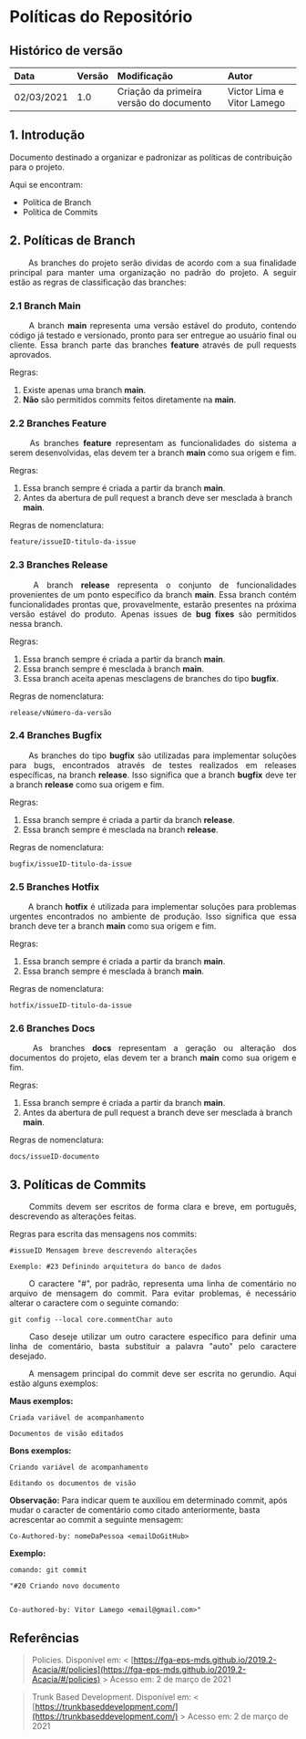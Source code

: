 # Políticas do Repositório
## Histórico de versão

| Data | Versão | Modificação | Autor |
| :- | :- | :- | :- |
| 02/03/2021 | 1.0 | Criação da primeira versão do documento | Victor Lima e Vitor Lamego |

## 1. Introdução

Documento destinado a organizar e padronizar as políticas de contribuição para o projeto.

Aqui se encontram:

- Política de Branch
- Política de Commits


## 2. Políticas de Branch

<p align = "justify"> &emsp;&emsp; As branches do projeto serão dividas de acordo com a sua finalidade principal para manter uma organização no padrão do projeto. A seguir estão as regras de classificação das branches: </p>


### 2.1 Branch Main

<p align = "justify"> &emsp;&emsp; A branch <b>main</b> representa uma versão estável do produto, contendo código já testado e versionado, pronto para ser entregue ao usuário final ou cliente. Essa branch parte das branches <b>feature</b> através de pull requests aprovados. </p>

Regras:

1. Existe apenas uma branch **main**.
2. **Não** são permitidos commits feitos diretamente na **main**.


### 2.2 Branches Feature

<p align = "justify"> &emsp;&emsp; As branches <b>feature</b> representam as funcionalidades do sistema a serem desenvolvidas, elas devem ter a branch <b>main</b> como sua origem e fim. </p>

Regras:

1. Essa branch sempre é criada a partir da branch **main**.
2. Antes da abertura de pull request a branch deve ser mesclada à branch **main**.

Regras de nomenclatura:

`feature/issueID-titulo-da-issue`


### 2.3 Branches Release
<p align = "justify"> &emsp;&emsp; A branch <b>release</b> representa o conjunto de funcionalidades provenientes de um ponto específico da branch <b>main</b>. Essa branch contém funcionalidades prontas que, provavelmente, estarão presentes na próxima versão estável do produto. Apenas issues de <b>bug fixes</b> são permitidos nessa branch. </p>

Regras:

1. Essa branch sempre é criada a partir da branch **main**.
2. Essa branch sempre é mesclada à branch **main**.
3. Essa branch aceita apenas mesclagens de branches do tipo **bugfix**.

Regras de nomenclatura:

`release/vNúmero-da-versão`


### 2.4 Branches Bugfix

<p align = "justify"> &emsp;&emsp; As branches do tipo <b>bugfix</b> são utilizadas para implementar soluções para bugs, encontrados através de testes realizados em releases específicas, na branch <b>release</b>. Isso significa que a branch <b>bugfix</b> deve ter a branch <b>release</b> como sua origem e fim. </p>

Regras:

1. Essa branch sempre é criada a partir da branch **release**.
2. Essa branch sempre é mesclada na branch **release**.

Regras de nomenclatura:

`bugfix/issueID-titulo-da-issue`


### 2.5 Branches Hotfix

<p align = "justify"> &emsp;&emsp; A branch <b>hotfix</b> é utilizada para implementar soluções para problemas urgentes encontrados no ambiente de produção. Isso significa que essa branch deve ter a branch <b>main</b> como sua origem e fim. </p>

Regras:

1. Essa branch sempre é criada a partir da branch **main**.
2. Essa branch sempre é mesclada à branch **main**.

Regras de nomenclatura:

`hotfix/issueID-titulo-da-issue`


### 2.6 Branches Docs

<p align = "justify"> &emsp;&emsp; As branches <b>docs</b> representam a geração ou alteração dos documentos do projeto, elas devem ter a branch <b>main</b> como sua origem e fim. </p>

Regras:

1. Essa branch sempre é criada a partir da branch **main**.
2. Antes da abertura de pull request a branch deve ser mesclada à branch **main**. 

Regras de nomenclatura:

`docs/issueID-documento`


## 3. Políticas de Commits
<p align = "justify"> &emsp;&emsp; Commits devem ser escritos de forma clara e breve, em português, descrevendo as alterações feitas.

Regras para escrita das mensagens nos commits: </p>

``` 
#issueID Mensagem breve descrevendo alterações

Exemplo: #23 Definindo arquitetura do banco de dados
```

<p align = "justify"> &emsp;&emsp; O caractere "#", por padrão, representa uma linha de comentário no arquivo de mensagem do commit. Para evitar problemas, é necessário alterar o caractere com o seguinte comando: </p>

`git config --local core.commentChar auto`

<p align = "justify"> &emsp;&emsp; Caso deseje utilizar um outro caractere específico para definir uma linha de comentário, basta substituir a palavra "auto" pelo caractere desejado. </p>

<p align = "justify"> &emsp;&emsp; A mensagem principal do commit deve ser escrita no gerundio. Aqui estão alguns exemplos:</p>

<b>Maus exemplos:</b>

`Criada variável de acompanhamento`

`Documentos de visão editados`

<b>Bons exemplos:</b>

`Criando variável de acompanhamento`

`Editando os documentos de visão`

</p>
<b>Observação:</b> Para indicar quem te auxiliou em determinado commit, após mudar o caracter de comentário como citado anteriormente, basta acrescentar ao commit a seguinte mensagem:

`Co-Authored-by: nomeDaPessoa <emailDoGitHub>`

<b>Exemplo:</b>

    comando: git commit

    "#20 Criando novo documento


    Co-authored-by: Vitor Lamego <email@gmail.com>"


## Referências
> Policies. Disponível em: < [https://fga-eps-mds.github.io/2019.2-Acacia/#/policies](https://fga-eps-mds.github.io/2019.2-Acacia/#/policies) > Acesso em: 2 de março de 2021

> Trunk Based Development. Disponível em: < [https://trunkbaseddevelopment.com/](https://trunkbaseddevelopment.com/) > Acesso em: 2 de março de 2021